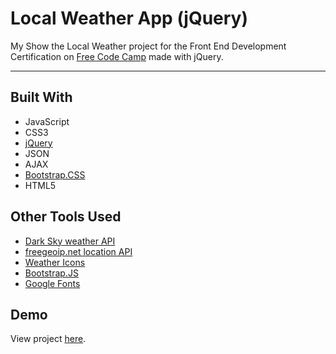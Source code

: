 # Local Weather App (jQuery)

My Show the Local Weather project for the Front End Development Certification on [Free Code Camp](https://www.freecodecamp.com) made with jQuery.

---

## Built With
* JavaScript
* CSS3
* [jQuery](https://jquery.com)
* JSON
* AJAX
* [Bootstrap.CSS](http://getbootstrap.com/css)
* HTML5

## Other Tools Used
* [Dark Sky weather API](https://darksky.net/dev)
* [freegeoip.net location API](https://freegeoip.net)
* [Weather Icons](https://erikflowers.github.io/weather-icons)
* [Bootstrap.JS](http://getbootstrap.com/javascript)
* [Google Fonts](https://fonts.google.com)

## Demo

View project [here](https://autumnchris.github.io/local-weather-app-jquery).

